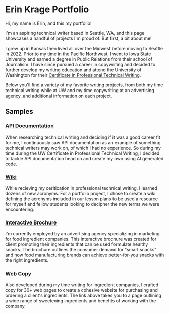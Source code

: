 # Erin Krage Portfolio

Hi, my name is Erin, and this my portfolio!

I'm an aspiring technical writer based in Seattle, WA, and this page showcases a handful of projects I'm proud of. But first, a bit about me!

I grew up in Kansas then lived all over the Midwest before moving to Seattle in 2022. Prior to my time in the Pacific Northwest, I went to Iowa State University and earned a degree in Public Relations from their school of Journalism. I have since pursued a career in copywriting and decided to further develop my writing education and attend the University of Washington for their [Certificate in Professional Technical Writing](https://www.pce.uw.edu/certificates/professional-technical-writing).

Below you'll find a variety of my favorite writing projects, from both my time technical writing while at UW and my time copywriting at an advertising agency, and additional information on each project.

## Samples

### [API Documentation](https://starwipe.stoplight.io/docs/starwipe-api/jse08rmsinhvi-about-starwipe)
When researching technical writing and deciding if it was a good career fit for me, I continuously saw API documentation as an example of something technical writers may work on, of which I had no experience. So during my time during the UW Certificate in Professional Technical Writing, I decided to tackle API documentation head on and create my own using AI generated code.
### [Wiki](https://github.com/ekkrage/PTWGlossary/wiki/PTW-Acronym-Glossary)
While recieving my ceritication in professional technical writing, I learned dozens of new acronyms. For a portfolio project, I chose to create a wiki defining the acronyms included in our lesson plans to be used a resource for myself and fellow students looking to decipher the new terms we were encountering.     
### [Interactive Brochure](https://view.ceros.com/ck/adm-snacking-build-a-bar/p/1)
I'm currently employed by an advertising agency specializing in marketing for food ingredient companies. This interactive brochure was created for client promoting their ingredients that can be used formulate healthy snacks. The brochure outlines the consumer demand for "smart snacks" and how food manufacturing brands can achieve better-for-you snacks with the right ingredients.
### [Web Copy](https://www.admbuydirect.com/ordering/sweeteners)
Also developed during my time writing for ingredient companies, I crafted copy for 30+ web pages to create a cohesive website for purchasing and ordering a client's ingredients. The link above takes you to a page outlining a wide range of sweetening ingredients and benefits of working with the company.
